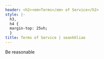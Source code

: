 ```yaml
---
header: <h2><em>Terms</em> of Service</h2>
style: |-
  h3,
  h4 {
  margin-top: 25vh;
  }
title: Terms of Service | seankhliao
---
```


Be reasonable
